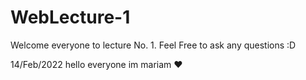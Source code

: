 # WebLecture-1
Welcome everyone to lecture No. 1. Feel Free to ask any questions :D

14/Feb/2022
hello everyone 
im mariam ❤